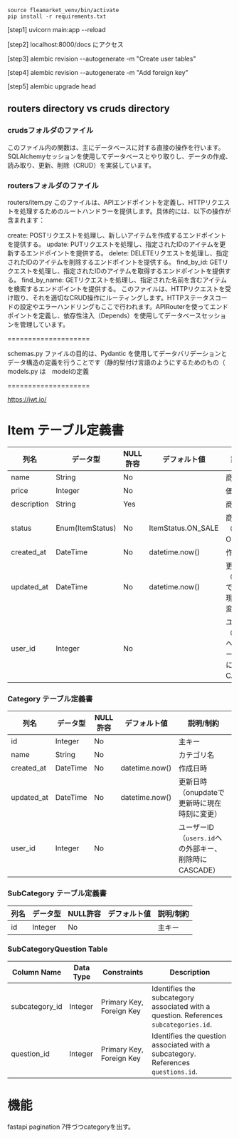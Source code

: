 ```
source fleamarket_venv/bin/activate
pip install -r requirements.txt
```

[step1]
uvicorn main:app --reload

[step2]
localhost:8000/docs
にアクセス

[step3]
alembic revision --autogenerate -m "Create user tables"

[step4]
alembic revision --autogenerate -m "Add foreign key"

[step5]
alembic upgrade head

## routers directory vs cruds directory

### crudsフォルダのファイル
このファイル内の関数は、主にデータベースに対する直接の操作を行います。SQLAlchemyセッションを使用してデータベースとやり取りし、データの作成、読み取り、更新、削除（CRUD）を実装しています。

### routersフォルダのファイル

routers/item.py
このファイルは、APIエンドポイントを定義し、HTTPリクエストを処理するためのルートハンドラーを提供します。具体的には、以下の操作が含まれます：

create: POSTリクエストを処理し、新しいアイテムを作成するエンドポイントを提供する。
update: PUTリクエストを処理し、指定されたIDのアイテムを更新するエンドポイントを提供する。
delete: DELETEリクエストを処理し、指定されたIDのアイテムを削除するエンドポイントを提供する。
find_by_id: GETリクエストを処理し、指定されたIDのアイテムを取得するエンドポイントを提供する。
find_by_name: GETリクエストを処理し、指定された名前を含むアイテムを検索するエンドポイントを提供する。
このファイルは、HTTPリクエストを受け取り、それを適切なCRUD操作にルーティングします。HTTPステータスコードの設定やエラーハンドリングもここで行われます。APIRouterを使ってエンドポイントを定義し、依存性注入（Depends）を使用してデータベースセッションを管理しています。


====================

schemas.py ファイルの目的は、Pydantic を使用してデータバリデーションとデータ構造の定義を行うことです（静的型付け言語のようにするためのもの（
models.py は　modelの定義


====================

https://jwt.io/


# Item テーブル定義書

| 列名          | データ型          | NULL許容 | デフォルト値     | 説明/制約                                      |
|---------------|------------------|----------|-----------------|------------------------------------------------|
| name          | String           | No       |                 | 商品名                                          |
| price         | Integer          | No       |                 | 価格                                            |
| description   | String           | Yes      |                 | 商品説明                                        |
| status        | Enum(ItemStatus) | No       | ItemStatus.ON_SALE | 商品状態（例: ON_SALE）                        |
| created_at    | DateTime         | No       | datetime.now()  | 作成日時                                        |
| updated_at    | DateTime         | No       | datetime.now()  | 更新日時（onupdateで更新時に現在時刻に変更）    |
| user_id       | Integer          | No       |                 | ユーザーID（`users.id`への外部キー、削除時にCASCADE） |

### Category テーブル定義書

| 列名          | データ型      | NULL許容 | デフォルト値     | 説明/制約                                      |
|---------------|--------------|----------|-----------------|------------------------------------------------|
| id            | Integer       | No       |                 | 主キー                                          |
| name          | String        | No       |                 | カテゴリ名                                      |
| created_at    | DateTime      | No       | datetime.now()  | 作成日時                                        |
| updated_at    | DateTime      | No       | datetime.now()  | 更新日時（onupdateで更新時に現在時刻に変更）    |
| user_id       | Integer       | No       |                 | ユーザーID（`users.id`への外部キー、削除時にCASCADE） |

### SubCategory テーブル定義書

| 列名          | データ型      | NULL許容 | デフォルト値 | 説明/制約                                      |
|---------------|--------------|----------|-------------|------------------------------------------------|
| id            | Integer       | No       |             | 主キー                                          |

### SubCategoryQuestion Table

| Column Name     | Data Type | Constraints                  | Description |
|-----------------|-----------|------------------------------|-------------|
| subcategory_id  | Integer   | Primary Key, Foreign Key     | Identifies the subcategory associated with a question. References `subcategories.id`. |
| question_id     | Integer   | Primary Key, Foreign Key     | Identifies the question associated with a subcategory. References `questions.id`. |

# 機能
fastapi pagination
7件づつcategoryを出す。


